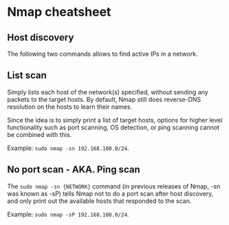 # Nmap cheatsheet

## Host discovery

The following two commands allows to find active IPs in a network.

## List scan

Simply lists each host of the network(s) specified, without sending any packets to the target hosts. By default, Nmap still does reverse-DNS resolution on the hosts to learn their names.

Since the idea is to simply print a list of target hosts, options for higher level functionality such as port scanning, OS detection, or ping scanning cannot be combined with this.

Example: `sudo nmap -sn 192.168.100.0/24`.

## No port scan - AKA. Ping scan

The `sudo nmap -sn {NETWORK}` command (in previous releases of Nmap, -sn was known as -sP) tells Nmap not to do a port scan after host discovery, and only print out the available hosts that responded to the scan.

Example: `sudo nmap -sP 192.168.100.0/24`.
